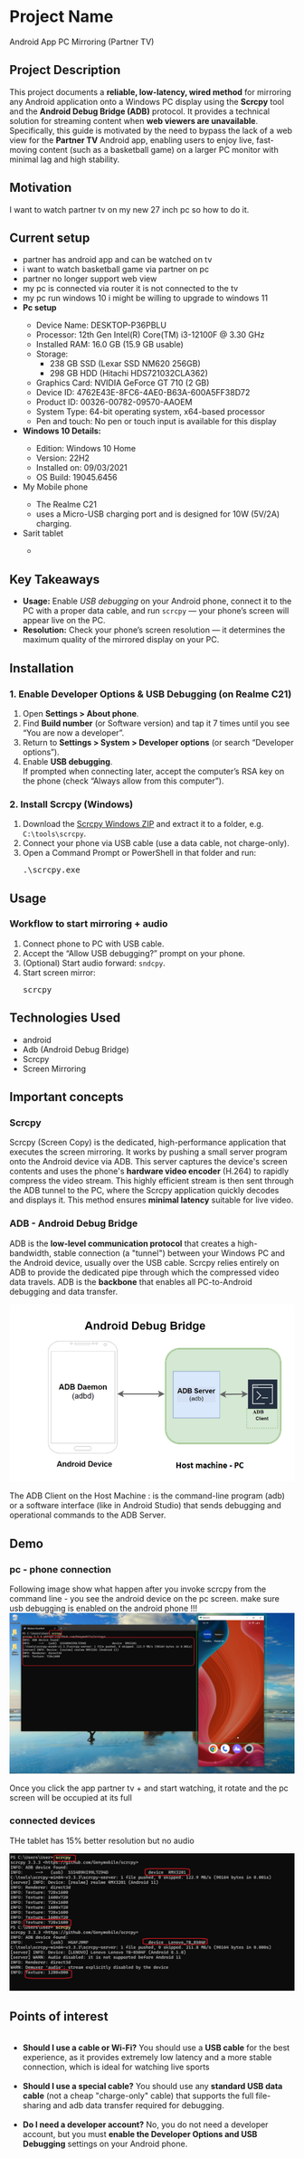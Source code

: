 <h1>Project Name</h1>
Android App PC Mirroring (Partner TV)


<h2>Project Description</h2>
This project documents a <strong>reliable, low-latency, wired method</strong> for mirroring any Android application onto a Windows PC display using the <strong>Scrcpy</strong> tool and the <strong>Android Debug Bridge (ADB)</strong> protocol. It provides a technical solution for streaming content when <strong>web viewers are unavailable</strong>. Specifically, this guide is motivated by the need to bypass the lack of a web view for the <strong>Partner TV</strong> Android app, enabling users to enjoy live, fast-moving content (such as a basketball game) on a larger PC monitor with minimal lag and high stability.

<h2>Motivation</h2>
I want to watch partner tv on my new 27 inch pc so how to do it.

<h2>Current setup</h2>
<ul>
<li>partner has android app and can be watched on tv</li>
<li>i want to watch basketball game via partner on pc</li>
<li>partner no longer support web view</li>
<li>my pc is connected via router it is not connected to the tv</li>
<li>my pc run windows 10 i might be willing to upgrade to windows 11</li>
<li><strong>Pc setup</strong></li>
    <ul>
        <li>Device Name: DESKTOP-P36PBLU</li>
        <li>Processor: 12th Gen Intel(R) Core(TM) i3-12100F @ 3.30 GHz</li>
        <li>Installed RAM: 16.0 GB (15.9 GB usable)</li>
        <li>Storage: <ul>
            <li>238 GB SSD (Lexar SSD NM620 256GB)</li>
            <li>298 GB HDD (Hitachi HDS721032CLA362)</li>
        </ul></li>
        <li>Graphics Card: NVIDIA GeForce GT 710 (2 GB)</li>
        <li>Device ID: 4762E43E-8FC6-4AE0-B63A-600A5FF38D72</li>
        <li>Product ID: 00326-00782-09570-AAOEM</li>
        <li>System Type: 64-bit operating system, x64-based processor</li>
        <li>Pen and touch: No pen or touch input is available for this display</li>
    </ul>
<li><strong>Windows 10 Details:</strong></li>
<ul>
    <li>Edition: Windows 10 Home</li>
    <li>Version: 22H2</li>
    <li>Installed on: 09/03/2021</li>
    <li>OS Build: 19045.6456</li>
</ul>
<li>My Mobile phone</li>
<ul>
<li>The Realme C21</li>
<li>uses a Micro-USB charging port and is designed for 10W (5V/2A) charging.</li>
</ul>
<li>Sarit tablet</li>
<ul>
<li></li>
</ul>
</ul>

<h2>Key Takeaways</h2>
<ul>
  <li>
    <strong>Usage:</strong> Enable <em>USB debugging</em> on your Android phone, connect it to the PC with a proper data cable, and run <code>scrcpy</code> — your phone’s screen will appear live on the PC.
  </li>
  <li>
    <strong>Resolution:</strong> Check your phone’s screen resolution — it determines the maximum quality of the mirrored display on your PC.
  </li>
</ul>



<h2>Installation</h2>

<h3>1. Enable Developer Options & USB Debugging (on Realme C21)</h3>
<ol>
  <li>Open <strong>Settings &gt; About phone</strong>.</li>
  <li>Find <strong>Build number</strong> (or Software version) and tap it 7 times until you see “You are now a developer”.</li>
  <li>Return to <strong>Settings &gt; System &gt; Developer options</strong> (or search “Developer options”).</li>
  <li>Enable <strong>USB debugging</strong>.
    <div>If prompted when connecting later, accept the computer’s RSA key on the phone (check “Always allow from this computer”).</div>
  </li>
</ol>

<h3>2. Install Scrcpy (Windows)</h3>
<ol>
  <li>Download the <a href="https://github.com/Genymobile/scrcpy/releases" target="_blank">Scrcpy Windows ZIP</a> and extract it to a folder, e.g. <code>C:\tools\scrcpy</code>.</li>
  <li>Connect your phone via USB cable (use a data cable, not charge-only).</li>
  <li>Open a Command Prompt or PowerShell in that folder and run:
    <pre>.\scrcpy.exe</pre>
  </li>
</ol>






<h2>Usage</h2>

<h3>Workflow to start mirroring + audio</h3>
<ol>
  <li>Connect phone to PC with USB cable.</li>
  <li>Accept the “Allow USB debugging?” prompt on your phone.</li>
  <li>(Optional) Start audio forward: <code>sndcpy</code>.</li>
  <li>Start screen mirror:
    <pre>scrcpy</pre>
  </li>
</ol>



<h2>Technologies Used</h2>
<ul>
<li>android</li>
<li>Adb (Android Debug Bridge) </li>
<li>Scrcpy</li>
<li>Screen Mirroring</li>
</ul>

<h2>Important concepts</h2>

<h3>Scrcpy</h3>
<p>Scrcpy (Screen Copy) is the dedicated, high-performance application that executes the screen mirroring. It works by pushing a small server program onto the Android device via ADB. This server captures the device's screen contents and uses the phone's <strong>hardware video encoder</strong> (H.264) to rapidly compress the video stream. This highly efficient stream is then sent through the ADB tunnel to the PC, where the Scrcpy application quickly decodes and displays it. This method ensures <strong>minimal latency</strong> suitable for live video.</p>
<h3>ADB - Android Debug Bridge</h3>
<p>ADB is the <strong>low-level communication protocol</strong> that creates a high-bandwidth, stable connection (a "tunnel") between your Windows PC and the Android device, usually over the USB cable. Scrcpy relies entirely on ADB to provide the dedicated pipe through which the compressed video data travels. ADB is the <strong>backbone</strong> that enables all PC-to-Android debugging and data transfer.</p>

<img src='./figs/adb-schema.png' alt='adb schema'>

The ADB Client on the Host Machine : is the command-line program (adb) or a software interface (like in Android Studio) that sends debugging and operational commands to the ADB Server.



<h2>Demo</h2>

<h3>pc - phone connection</h3>

Following image show what happen after you invoke scrcpy from the command line - you see the android device on the pc screen. 
make sure usb debugging is enabled on the android phone !!!
<img src='./figs/run-scrcpy.png'/>


Once you click the app partner tv + and start watching, it rotate and the pc screen will be occupied at its full

<h3>connected devices</h3>

THe tablet has 15% better resolution but no audio 

<img src='./figs/devices.png'/>


<h2>Points of interest</h2>
<ul>
    <li><strong>Should I use a cable or Wi-Fi?</strong> You should use a <strong>USB cable</strong> for the best experience, as it provides extremely low latency and a more stable connection, which is ideal for watching live sports</li>
    <li><strong>Should I use a special cable?</strong> You should use any <strong>standard USB data cable</strong> (not a cheap "charge-only" cable) that supports the full file-sharing and adb data transfer required for debugging.</li>
   <li><strong>Do I need a developer account?</strong> No, you do not need a developer account, but you must <strong>enable the Developer Options and USB Debugging</strong> settings on your Android phone.</li>
</ul>





